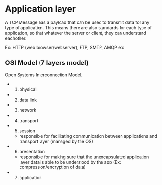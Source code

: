 # Application layer
A TCP Message has a payload that can be used to transmit data for any type of application. This means there are also standards for each type of application, so that whatever the server or client, they can understand eachother.

Ex: HTTP (web browser/webserver), FTP, SMTP, AMQP etc

## OSI Model (7 layers model)
Open Systems Interconnection Model.

- 1) physical
- 2) data link
- 3) network
- 4) transport
- 5) session
    - responsible for facilitating communication between applications and transport layer (managed by the OS)
- 6) presentation
    - responsible for making sure that the unencapsulated application layer data is able to be understood by the app (Ex: compression/encryption of data)
- 7) application 


